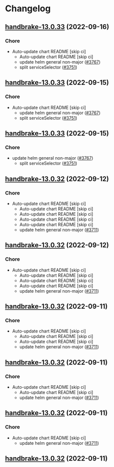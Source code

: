 # Changelog



## [handbrake-13.0.33](https://github.com/truecharts/charts/compare/handbrake-13.0.32...handbrake-13.0.33) (2022-09-16)

### Chore

- Auto-update chart README [skip ci]
  - Auto-update chart README [skip ci]
  - update helm general non-major ([#3767](https://github.com/truecharts/charts/issues/3767))
  - split serviceSelector ([#3751](https://github.com/truecharts/charts/issues/3751))




## [handbrake-13.0.33](https://github.com/truecharts/charts/compare/handbrake-13.0.32...handbrake-13.0.33) (2022-09-15)

### Chore

- Auto-update chart README [skip ci]
  - update helm general non-major ([#3767](https://github.com/truecharts/charts/issues/3767))
  - split serviceSelector ([#3751](https://github.com/truecharts/charts/issues/3751))




## [handbrake-13.0.33](https://github.com/truecharts/charts/compare/handbrake-13.0.32...handbrake-13.0.33) (2022-09-15)

### Chore

- update helm general non-major ([#3767](https://github.com/truecharts/charts/issues/3767))
  - split serviceSelector ([#3751](https://github.com/truecharts/charts/issues/3751))




## [handbrake-13.0.32](https://github.com/truecharts/charts/compare/handbrake-13.0.31...handbrake-13.0.32) (2022-09-12)

### Chore

- Auto-update chart README [skip ci]
  - Auto-update chart README [skip ci]
  - Auto-update chart README [skip ci]
  - Auto-update chart README [skip ci]
  - Auto-update chart README [skip ci]
  - update helm general non-major ([#3711](https://github.com/truecharts/charts/issues/3711))




## [handbrake-13.0.32](https://github.com/truecharts/charts/compare/handbrake-13.0.31...handbrake-13.0.32) (2022-09-12)

### Chore

- Auto-update chart README [skip ci]
  - Auto-update chart README [skip ci]
  - Auto-update chart README [skip ci]
  - Auto-update chart README [skip ci]
  - update helm general non-major ([#3711](https://github.com/truecharts/charts/issues/3711))




## [handbrake-13.0.32](https://github.com/truecharts/charts/compare/handbrake-13.0.31...handbrake-13.0.32) (2022-09-11)

### Chore

- Auto-update chart README [skip ci]
  - Auto-update chart README [skip ci]
  - Auto-update chart README [skip ci]
  - update helm general non-major ([#3711](https://github.com/truecharts/charts/issues/3711))




## [handbrake-13.0.32](https://github.com/truecharts/charts/compare/handbrake-13.0.31...handbrake-13.0.32) (2022-09-11)

### Chore

- Auto-update chart README [skip ci]
  - Auto-update chart README [skip ci]
  - update helm general non-major ([#3711](https://github.com/truecharts/charts/issues/3711))




## [handbrake-13.0.32](https://github.com/truecharts/charts/compare/handbrake-13.0.31...handbrake-13.0.32) (2022-09-11)

### Chore

- Auto-update chart README [skip ci]
  - update helm general non-major ([#3711](https://github.com/truecharts/charts/issues/3711))




## [handbrake-13.0.32](https://github.com/truecharts/charts/compare/handbrake-13.0.31...handbrake-13.0.32) (2022-09-11)

